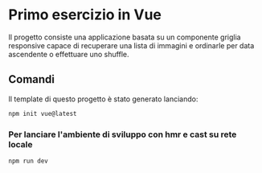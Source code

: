 # Primo esercizio in Vue

Il progetto consiste una applicazione basata su un componente griglia responsive capace di recuperare una lista di immagini e ordinarle per data ascendente o effettuare uno shuffle.

## Comandi

Il template di questo progetto è stato generato lanciando:

```sh
npm init vue@latest
```

### Per lanciare l'ambiente di sviluppo con hmr e cast su rete locale

```sh
npm run dev
```